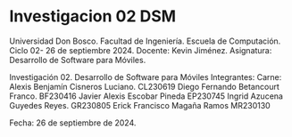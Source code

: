 # Investigacion 02 DSM
Universidad Don Bosco.
Facultad de Ingeniería.
Escuela de Computación.
Ciclo 02- 26 de septiembre 2024.
Docente: Kevin Jiménez.
Asignatura: Desarrollo de Software para Móviles.



Investigación 02.
Desarrollo de Software para Móviles
Integrantes:	Carne:
Alexis Benjamín Cisneros Luciano.	CL230619
Diego Fernando Betancourt Franco.	BF230416
Javier Alexis Escobar Pineda	EP230745
Ingrid Azucena Guyedes Reyes.	GR230805
Erick Francisco Magaña Ramos	MR230130


Fecha: 26 de septiembre de 2024.
